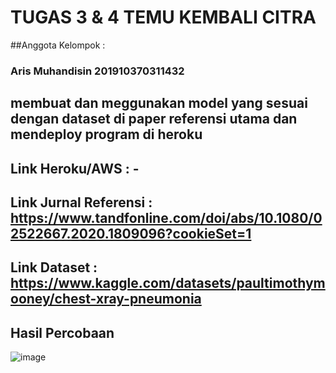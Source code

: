 # TUGAS 3 & 4 TEMU KEMBALI CITRA

##Anggota Kelompok :
### Aris Muhandisin 201910370311432
## membuat dan meggunakan model yang sesuai dengan dataset di paper referensi utama dan mendeploy program di heroku
## Link Heroku/AWS : -
## Link Jurnal Referensi : https://www.tandfonline.com/doi/abs/10.1080/02522667.2020.1809096?cookieSet=1
## Link Dataset : https://www.kaggle.com/datasets/paultimothymooney/chest-xray-pneumonia

## Hasil Percobaan
![image](https://user-images.githubusercontent.com/79823148/195783033-fead89fe-1370-4be5-b39f-a43e504d7c18.png)





